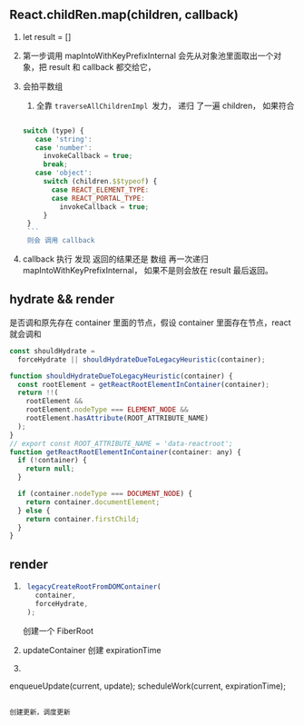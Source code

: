 ## React.childRen.map(children, callback)

1. let result = []
2. 第一步调用 mapIntoWithKeyPrefixInternal 
   会先从对象池里面取出一个对象，把 result 和 callback 都交给它，
3. 会拍平数组
     1. 全靠 `traverseAllChildrenImpl `发力， 递归 了一遍 children，
      如果符合

      ```js

      switch (type) {
         case 'string':
         case 'number':
           invokeCallback = true;
           break;
         case 'object':
           switch (children.$$typeof) {
             case REACT_ELEMENT_TYPE:
             case REACT_PORTAL_TYPE:
               invokeCallback = true;
           }
       }
       ```
       则会 调用 callback

4. callback 执行 发现 返回的结果还是 数组 再一次递归 mapIntoWithKeyPrefixInternal，
   如果不是则会放在 result 最后返回。

## hydrate && render
是否调和原先存在 container 里面的节点，假设 container 里面存在节点，react 就会调和
```js
const shouldHydrate =
  forceHydrate || shouldHydrateDueToLegacyHeuristic(container);

function shouldHydrateDueToLegacyHeuristic(container) {
  const rootElement = getReactRootElementInContainer(container);
  return !!(
    rootElement &&
    rootElement.nodeType === ELEMENT_NODE &&
    rootElement.hasAttribute(ROOT_ATTRIBUTE_NAME)
  );
}
// export const ROOT_ATTRIBUTE_NAME = 'data-reactroot';
function getReactRootElementInContainer(container: any) {
  if (!container) {
    return null;
  }

  if (container.nodeType === DOCUMENT_NODE) {
    return container.documentElement;
  } else {
    return container.firstChild;
  }
}
```

## render

1. ```js
    legacyCreateRootFromDOMContainer(
      container,
      forceHydrate,
    );
    ```
    创建一个 FiberRoot

2. updateContainer 创建 expirationTime
3. ```js
  enqueueUpdate(current, update);
  scheduleWork(current, expirationTime);
  ```

  创建更新，调度更新
